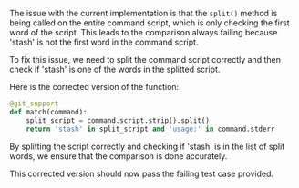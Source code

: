 The issue with the current implementation is that the `split()` method is being called on the entire command script, which is only checking the first word of the script. This leads to the comparison always failing because 'stash' is not the first word in the command script.

To fix this issue, we need to split the command script correctly and then check if 'stash' is one of the words in the splitted script.

Here is the corrected version of the function:

```python
@git_support
def match(command):
    split_script = command.script.strip().split()
    return 'stash' in split_script and 'usage:' in command.stderr
```

By splitting the script correctly and checking if 'stash' is in the list of split words, we ensure that the comparison is done accurately.

This corrected version should now pass the failing test case provided.